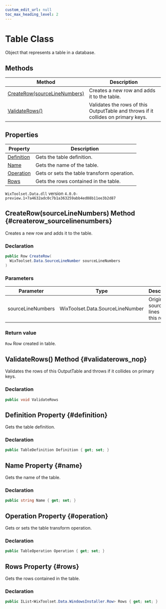 ```yaml
---
custom_edit_url: null
toc_max_heading_level: 2
---
```

# Table Class
Object that represents a table in a database.
## Methods
| Method | Description |
| ------ | ----------- |
| [CreateRow(sourceLineNumbers)](#createrow_sourcelinenumbers) | Creates a new row and adds it to the table. |
| [ValidateRows()](#validaterows_nop) | Validates the rows of this OutputTable and throws if it collides on primary keys. |
## Properties
| Property | Description |
| ------ | ----------- |
| [Definition](#definition) | Gets the table definition. |
| [Name](#name) | Gets the name of the table. |
| [Operation](#operation) | Gets or sets the table transform operation. |
| [Rows](#rows) | Gets the rows contained in the table. |
`WixToolset.Data.dll` version `4.0.0-preview.1+7a4632adc0c7b1a363259abb4ed08b11ee3b2d87`
## CreateRow(sourceLineNumbers) Method {#createrow_sourcelinenumbers}
Creates a new row and adds it to the table.
### Declaration
```cs
public Row CreateRow(
  WixToolset.Data.SourceLineNumber sourceLineNumbers
)
```
### Parameters
| Parameter | Type | Description |
| --------- | ---- | ----------- |
| sourceLineNumbers | WixToolset.Data.SourceLineNumber | Original source lines for this row. |
### Return value
`Row` Row created in table.
## ValidateRows() Method {#validaterows_nop}
Validates the rows of this OutputTable and throws if it collides on primary keys.
### Declaration
```cs
public void ValidateRows
```
## Definition Property {#definition}
Gets the table definition.
### Declaration
```cs
public TableDefinition Definition { get; set; } 
```
## Name Property {#name}
Gets the name of the table.
### Declaration
```cs
public string Name { get; set; } 
```
## Operation Property {#operation}
Gets or sets the table transform operation.
### Declaration
```cs
public TableOperation Operation { get; set; } 
```
## Rows Property {#rows}
Gets the rows contained in the table.
### Declaration
```cs
public IList<WixToolset.Data.WindowsInstaller.Row> Rows { get; set; } 
```
